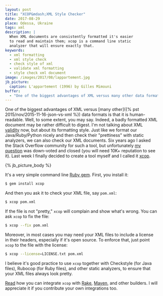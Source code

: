 ```yaml
---
layout: post
title: "XCOP&mdash;XML Style Checker"
date: 2017-08-29
place: Odessa, Ukraine
tags: xml
description: |
  When XML documents are consistently formatted it's easier
  to read and maintain them; xcop is a command line static
  analyzer that will ensure exactly that.
keywords:
  - xml formatting
  - xml style check
  - check style of xml
  - validate xml formatting
  - style check xml document
image: /images/2017/08/lappartement.jpg
jb_picture:
  caption: L'appartement (1996) by Gilles Mimouni
buffer:
  - "One of the biggest advantages of XML versus many other data formats is that it is human-readable"
---
```


One of the biggest advantages of XML versus
[many other]({% pst 2015/nov/2015-11-16-json-vs-xml %}) data formats is that
it is human-readable. Well, to some extent, you may say. Indeed, a badly
formatted XML document may be rather difficult to digest. I'm not talking about
XML [validity](https://en.wikipedia.org/wiki/Well-formed_document)
now, but about its formatting style. Just like we format our
Java/Ruby/Python nicely and then check their "prettiness" with static analyzers,
we can also check our XML documents. Six years ago I asked the Stack Overflow community
for such a tool, but unfortunately
[my question](https://stackoverflow.com/questions/6091873/)
was down-voted and closed
(you will need 10K+ reputation to see it).
Last week I finally decided to create a tool myself and I called it
[xcop](https://github.com/yegor256/xcop).

<!--more-->

{% jb_picture_body %}

It's a very simple command line
[Ruby gem](https://rubygems.org/gems/xcop).
First, you install it:

```bash
$ gem install xcop
```

And then you ask it to check your XML file, say `pom.xml`:

```bash
$ xcop pom.xml
```

If the file is not "pretty," `xcop` will complain and
show what's wrong. You can ask `xcop` to fix the file:

```bash
$ xcop --fix pom.xml
```

Moreover, in most cases you may need your XML files to include a license
in their headers, especially if it's open source. To enforce that, just
point `xcop` to the file with the license:

```bash
$ xcop --license=LICENSE.txt pom.xml
```

I believe it's good practice to use `xcop` together with
Checkstyle (for Java files), Rubocop (for Ruby files), and other static
analyzers, to ensure that your XML files always look pretty.

[Read](https://github.com/yegor256/xcop) how you can integrate `xcop` with
[Rake](https://github.com/ruby/rake),
[Maven](https://maven.apache.org/), and other builders.
I will appreciate it if you contribute your own integrations too.


